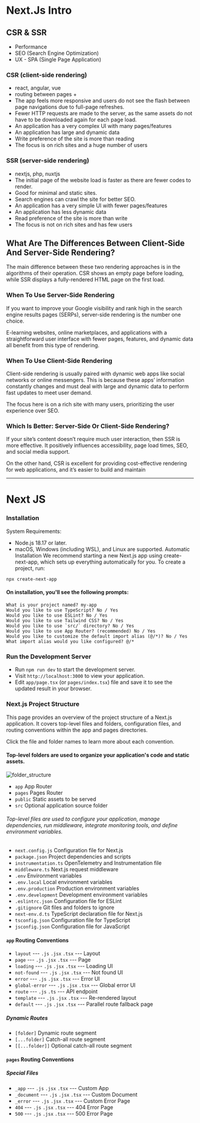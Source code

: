# Next.Js Intro

## CSR & SSR

- Performance
- SEO (Search Engine Optimization)
- UX - SPA (Single Page Application)

### CSR (client-side rendering)

- react, angular, vue
- routing between pages +
- The app feels more responsive and users do not see the flash between page navigations due to full-page refreshes.
- Fewer HTTP requests are made to the server, as the same assets do not have to be downloaded again for each page load.
- An application has a very complex UI with many pages/features
- An application has large and dynamic data
- Write preference of the site is more than reading
- The focus is on rich sites and a huge number of users

### SSR (server-side rendering)

- nextjs, php, nuxtjs
- The initial page of the website load is faster as there are fewer codes to render.
- Good for minimal and static sites.
- Search engines can crawl the site for better SEO.
- An application has a very simple UI with fewer pages/features
- An application has less dynamic data
- Read preference of the site is more than write
- The focus is not on rich sites and has few users

## What Are The Differences Between Client-Side And Server-Side Rendering?

The main difference between these two rendering approaches is in the algorithms of their operation. CSR shows an empty page before loading, while SSR displays a fully-rendered HTML page on the first load.

### When To Use Server-Side Rendering

If you want to improve your Google visibility and rank high in the search engine results pages (SERPs), server-side rendering is the number one choice.

E-learning websites, online marketplaces, and applications with a straightforward user interface with fewer pages, features, and dynamic data all benefit from this type of rendering.

### When To Use Client-Side Rendering

Client-side rendering is usually paired with dynamic web apps like social networks or online messengers. This is because these apps’ information constantly changes and must deal with large and dynamic data to perform fast updates to meet user demand.

The focus here is on a rich site with many users, prioritizing the user experience over SEO.

### Which Is Better: Server-Side Or Client-Side Rendering?

If your site’s content doesn’t require much user interaction, then SSR is more effective. It positively influences accessibility, page load times, SEO, and social media support.

On the other hand, CSR is excellent for providing cost-effective rendering for web applications, and it’s easier to build and maintain

----------------------------------------------------------------------------------

# Next JS

### Installation

System Requirements:
- Node.js 18.17 or later.
- macOS, Windows (including WSL), and Linux are supported.
Automatic Installation
We recommend starting a new Next.js app using create-next-app, which sets up everything automatically for you. To create a project, run:

```
npx create-next-app
```

#### On installation, you'll see the following prompts:

```
What is your project named? my-app
Would you like to use TypeScript? No / Yes
Would you like to use ESLint? No / Yes
Would you like to use Tailwind CSS? No / Yes
Would you like to use `src/` directory? No / Yes
Would you like to use App Router? (recommended) No / Yes
Would you like to customize the default import alias (@/*)? No / Yes
What import alias would you like configured? @/*
```

### Run the Development Server

- Run `npm run dev` to start the development server.
- Visit ``http://localhost:3000`` to view your application.
- Edit `app/page.tsx` (or `pages/index.tsx`) file and save it to see the updated result in your browser.

### Next.js Project Structure

This page provides an overview of the project structure of a Next.js application. It covers top-level files and folders, configuration files, and routing conventions within the app and pages directories.

Click the file and folder names to learn more about each convention.

#### Top-level folders are used to organize your application's code and static assets.

![folder_structure](https://nextjs.org/_next/image?url=%2Fdocs%2Fdark%2Ftop-level-folders.png&w=1920&q=75)

- `app`	App Router
- `pages`	Pages Router
- `public`	Static assets to be served
- `src`	Optional application source folder

###### Top-level files are used to configure your application, manage dependencies, run middleware, integrate monitoring tools, and define environment variables.

- `next.config.js`	Configuration file for Next.js
- `package.json`	Project dependencies and scripts
- `instrumentation.ts`	OpenTelemetry and Instrumentation file
- `middleware.ts`	Next.js request middleware
- `.env`	Environment variables
- `.env.local`	Local environment variables
- `.env.production`	Production environment variables
- `.env.development`	Development environment variables
- `.eslintrc.json`	Configuration file for ESLint
- `.gitignore`	Git files and folders to ignore
- `next-env.d.ts`	TypeScript declaration file for Next.js
- `tsconfig.json`	Configuration file for TypeScript
- `jsconfig.json`	Configuration file for JavaScript

#### `app` Routing Conventions

- `layout` ---	`.js` `.jsx` `.tsx` ---	Layout
- `page` ---	`.js` `.jsx` `.tsx` ---	Page
- `loading` ---	`.js` `.jsx` `.tsx` ---	Loading UI
- `not-found` ---	`.js` `.jsx` `.tsx` ---	Not found UI
- `error` ---	`.js` `.jsx` `.tsx` ---	Error UI
- `global-error` ---	`.js` `.jsx` `.tsx` ---	Global error UI
- `route` ---	`.js` `.ts` ---	API endpoint
- `template` ---	`.js` `.jsx` `.tsx` ---	Re-rendered layout
- `default`	--- `.js` `.jsx` `.tsx` ---	Parallel route fallback page

##### Dynamic Routes

- `[folder]`	Dynamic route segment
- `[...folder]`	Catch-all route segment
- `[[...folder]]`	Optional catch-all route segment

#### `pages` Routing Conventions

##### Special Files
- `_app` ---	`.js` `.jsx` `.tsx` ---	Custom App
- `_document` ---	`.js` `.jsx` `.tsx` ---	Custom Document
- `_error` ---	`.js` `.jsx` `.tsx` ---	Custom Error Page
- `404` ---	`.js` `.jsx` `.tsx` ---	404 Error Page
- `500` ---	`.js` `.jsx` `.tsx` ---	500 Error Page
